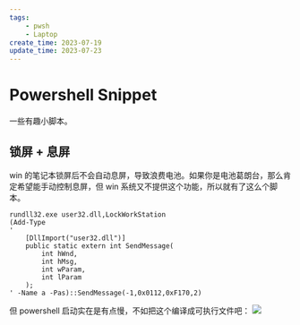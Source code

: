 ```yaml
---
tags:
    - pwsh
    - Laptop
create_time: 2023-07-19
update_time: 2023-07-23
---
```


# Powershell Snippet

一些有趣小脚本。


## 锁屏 + 息屏

win 的笔记本锁屏后不会自动息屏，导致浪费电池。如果你是电池葛朗台，那么肯定希望能手动控制息屏，但 win 系统又不提供这个功能，所以就有了这么个脚本。

``` pwsh
rundll32.exe user32.dll,LockWorkStation
(Add-Type 
'
    [DllImport("user32.dll")]
    public static extern int SendMessage(
        int hWnd, 
        int hMsg, 
        int wParam, 
        int lParam
    );
' -Name a -Pas)::SendMessage(-1,0x0112,0xF170,2)
```

但 powershell 启动实在是有点慢，不如把这个编译成可执行文件吧：
[![](https://img.shields.io/badge/GJCav-screenoff-blue?logo=github)](https://github.com/GJCav/screenoff_csharp)


